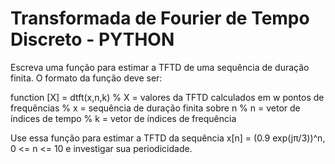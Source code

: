 # Transformada de Fourier de Tempo Discreto - PYTHON

Escreva uma função para estimar a TFTD de uma sequência de duração finita. O formato da função deve ser:

function  [X]  =  dtft(x,n,k)
%  X  =  valores  da  TFTD  calculados  em  w  pontos  de  frequências
%  x  =  sequência  de  duração  finita  sobre  n
%  n  =  vetor  de  índices  de  tempo
%  k  =  vetor  de  índices  de  frequência


Use essa função para estimar a TFTD da sequência x[n] = (0.9 exp(jπ/3))^n, 0 <= n <= 10 e  investigar  sua  periodicidade.
